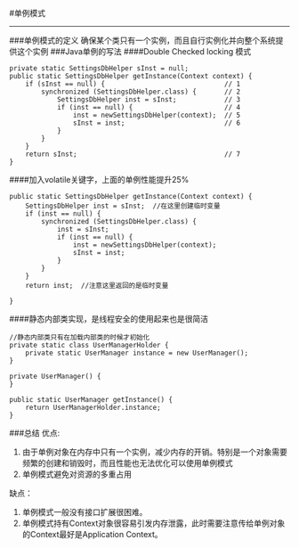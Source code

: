 #单例模式
***
###单例模式的定义
确保某个类只有一个实例，而且自行实例化并向整个系统提供这个实例
###Java单例的写法
####Double Checked locking 模式
```
private static SettingsDbHelper sInst = null;
public static SettingsDbHelper getInstance(Context context) {
    if (sInst == null) {                              // 1
        synchronized (SettingsDbHelper.class) {       // 2
            SettingsDbHelper inst = sInst;            // 3
            if (inst == null) {                       // 4
                inst = newSettingsDbHelper(context);  // 5
                sInst = inst;                         // 6
            }
        }
    }
    return sInst;                                     // 7
}
```
####加入volatile关键字，上面的单例性能提升25%
```
public static SettingsDbHelper getInstance(Context context) {
    SettingsDbHelper inst = sInst;  //在这里创建临时变量
    if (inst == null) {
        synchronized (SettingsDbHelper.class) {
            inst = sInst;
            if (inst == null) {
                inst = newSettingsDbHelper(context);
                sInst = inst;
            }
        }
    }
    return inst;  //注意这里返回的是临时变量

}
```
####静态内部类实现，是线程安全的使用起来也是很简洁
```
//静态内部类只有在加载内部类的时候才初始化
private static class UserManagerHolder {
    private static UserManager instance = new UserManager();
}

private UserManager() {
}

public static UserManager getInstance() {
    return UserManagerHolder.instance;
}
```
###总结
优点:

1. 由于单例对象在内存中只有一个实例，减少内存的开销。特别是一个对象需要频繁的创建和销毁时，而且性能也无法优化可以使用单例模式
2. 单例模式避免对资源的多重占用

缺点：

1. 单例模式一般没有接口扩展很困难。
2. 单例模式持有Context对象很容易引发内存泄露，此时需要注意传给单例对象的Context最好是Application Context。




